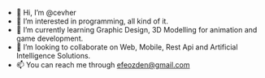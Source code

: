 - 👋 Hi, I’m @cevher
- 👀 I’m interested in programming, all kind of it.
- 🌱 I’m currently learning Graphic Design, 3D Modelling for animation and game development.
- 💞️ I’m looking to collaborate on Web, Mobile, Rest Api and Artificial Intelligence Solutions.
- 📫 You can reach me through efeozden@gmail.com


